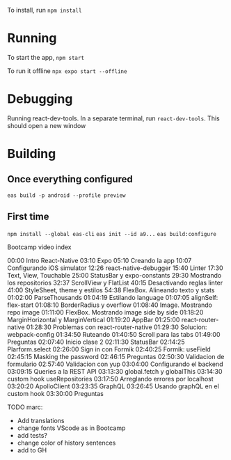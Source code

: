 To install, run `npm install`

# Running

To start the app, `npm start`

To run it offline `npx expo start --offline`

# Debugging
Running react-dev-tools. In a separate terminal, run `react-dev-tools`. This should open a new window

# Building

## Once everything configured

`eas build -p android --profile preview`

## First time

`npm install --global eas-cli`
`eas init --id a9...`
`eas build:configure`



Bootcamp video index

00:00 Intro React-Native
03:10 Expo
05:10 Creando la app
10:07 Configurando iOS simulator
12:26 react-native-debugger
15:40 Linter
17:30 Text, View, Touchable
25:00 StatusBar y expo-constants
29:30 Mostrando los repositorios
32:37 ScrollView y FlatList
40:15 Desactivando reglas linter
41:00 StyleSheet, theme y estilos
54:38 FlexBox. Alineando texto y stats
01:02:00 ParseThousands
01:04:19 Estilando language
01:07:05 alignSelf: flex-start
01:08:10 BorderRadius y overflow
01:08:40 Image. Mostrando repo image
01:11:00 FlexBox. Mostrando image side by side
01:18:20 MarginHorizontal y MarginVertical
01:19:20 AppBar
01:25:00 react-router-native
01:28:30 Problemas con react-router-native
01:29:30 Solucion: webpack-config
01:34:50 Ruteando
01:40:50 Scroll para las tabs
01:49:00 Preguntas
02:07:40 Inicio clase 2
02:11:30 StatusBar
02:14:25 Plarform.select
02:26:00 Sign in con Formik
02:40:25 Formik: useField
02:45:15 Masking the password
02:46:15 Preguntas
02:50:30 Validacion de formulario
02:57:40 Validacion con yup
03:04:00 Configurando el backend
03:09:15 Queries a la REST API
03:13:30 global.fetch y globalThis
03:14:30 custom hook useRepositories
03:17:50 Arreglando errores por localhost
03:20:20 ApolloClient
03:23:35 GraphQL
03:26:45 Usando graphQL en el custom hook
03:30:00 Preguntas



TODO marc:
- Add translations
- change fonts VScode as in Bootcamp
- add tests?
- change color of history sentences
- add to GH





